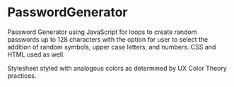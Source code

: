 # PasswordGenerator
Password Generator using JavaScript for loops to create random passwords up to 128 characters with the option for user to select the addition of random symbols, upper case letters, and numbers. CSS and HTML used as well. 

Stylesheet styled with analogous colors as determined by UX Color Theory practices. 
